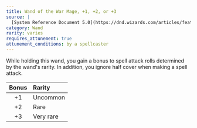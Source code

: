 ```yaml
---
title: Wand of the War Mage, +1, +2, or +3
source: |
  [System Reference Document 5.0](https://dnd.wizards.com/articles/features/systems-reference-document-srd)
category: Wand
rarity: varies
requires_attunement: true
attunement_conditions: by a spellcaster
---
```


While holding this wand, you gain a bonus to spell attack rolls determined by the wand's rarity. In addition, you ignore half cover when making a spell attack.

| Bonus | Rarity    |
|:-----:|:----------|
|  +1   | Uncommon  |
|  +2   | Rare      |
|  +3   | Very rare |
